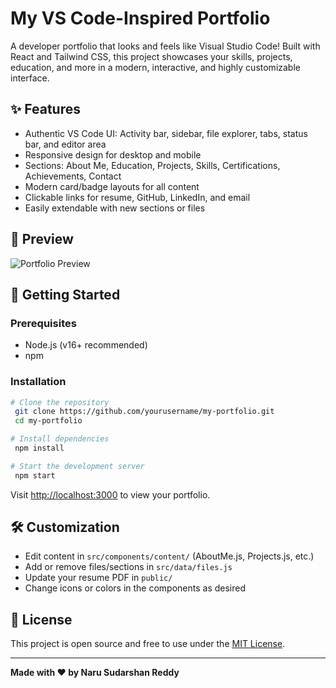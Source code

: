 # My VS Code-Inspired Portfolio

A developer portfolio that looks and feels like Visual Studio Code! Built with React and Tailwind CSS, this project showcases your skills, projects, education, and more in a modern, interactive, and highly customizable interface.

## ✨ Features
- Authentic VS Code UI: Activity bar, sidebar, file explorer, tabs, status bar, and editor area
- Responsive design for desktop and mobile
- Sections: About Me, Education, Projects, Skills, Certifications, Achievements, Contact
- Modern card/badge layouts for all content
- Clickable links for resume, GitHub, LinkedIn, and email
- Easily extendable with new sections or files

## 📸 Preview
![Portfolio Preview](screenshot.png)

## 🚀 Getting Started

### Prerequisites
- Node.js (v16+ recommended)
- npm

### Installation
```bash
# Clone the repository
 git clone https://github.com/yourusername/my-portfolio.git
 cd my-portfolio

# Install dependencies
 npm install

# Start the development server
 npm start
```

Visit [http://localhost:3000](http://localhost:3000) to view your portfolio.

## 🛠️ Customization
- Edit content in `src/components/content/` (AboutMe.js, Projects.js, etc.)
- Add or remove files/sections in `src/data/files.js`
- Update your resume PDF in `public/`
- Change icons or colors in the components as desired

## 📄 License
This project is open source and free to use under the [MIT License](LICENSE).

---

**Made with ❤️ by Naru Sudarshan Reddy**
